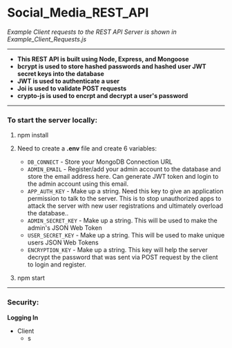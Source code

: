 # Social_Media_REST_API
*Example Client requests to the REST API Server is shown in Example_Client_Requests.js*

----------------------

* **This REST API is built using Node, Express, and Mongoose** 
* **bcrypt is used to store hashed passwords and hashed user JWT secret keys into the database**
* **JWT is used to authenticate a user**
* **Joi is used to validate POST requests**
* **crypto-js is used to encrpt and decrypt a user's password**

----------------------

### To start the server locally:
1) npm install

2) Need to create a **.env** file and create 6 variables: 
   * `DB_CONNECT` - Store your MongoDB Connection URL
   * `ADMIN_EMAIL` - Register/add your admin account to the database and store the email address here. Can generate JWT token and login to the admin account using this email.
   * `APP_AUTH_KEY` -   Make up a string. Need this key to give an application permission to talk to the server. This is to stop unauthorized apps to attack the server with new user registrations and ultimately overload the database..
   * `ADMIN_SECRET_KEY` - Make up a string. This will be used to make the admin's JSON Web Token
   * `USER_SECRET_KEY`  - Make up a string. This will be used to make unique users JSON Web Tokens
   * `ENCRYPTION_KEY`     - Make up a string. This key will help the server decrypt the password that was sent via POST request by the client to login and register. 

3) npm start

----------------------
### Security:
**Logging In**
* Client
  * s
















